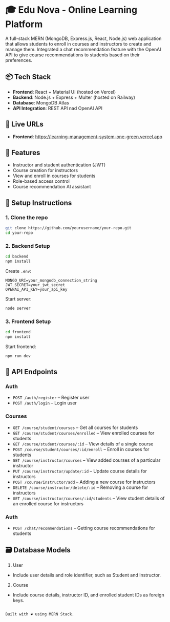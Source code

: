 # 🎓 Edu Nova - Online Learning Platform

A full-stack MERN (MongoDB, Express.js, React, Node.js) web application that allows students to enroll in courses and instructors to create and manage them. Integrated a chat recommendation feature with the OpenAI API to give course recommendations to students based on their preferences.

## 📦 Tech Stack

- **Frontend**: React + Material UI (hosted on Vercel)
- **Backend**: Node.js + Express + Multer (hosted on Railway)
- **Database**: MongoDB Atlas
- **API Integration**: REST API nad OpenAI API

## 🚀 Live URLs

- **Frontend**: https://learning-management-system-one-green.vercel.app 

## 🧩 Features

- Instructor and student authentication (JWT)
- Course creation for instructors
- View and enroll in courses for students
- Role-based access control
- Course recommendation AI assistant

## 🔧 Setup Instructions

### 1. Clone the repo

```bash
git clone https://github.com/yourusername/your-repo.git
cd your-repo
```

### 2. Backend Setup

```bash
cd backend
npm install
```

Create `.env`:

```
MONGO_URI=your_mongodb_connection_string
JWT_SECRET=your_jwt_secret
OPENAI_API_KEY=your_api_key
```

Start server:

```bash
node server
```

### 3. Frontend Setup

```bash
cd frontend
npm install
```

Start frontend:

```bash
npm run dev
```


## 🔌 API Endpoints

### Auth

- `POST /auth/register` – Register user
- `POST /auth/login` – Login user

### Courses

- `GET /course/student/courses` – Get all courses for students
- `GET /course/student/courses/enrolled` – View enrolled courses for students
- `GET /course/student/courses/:id` – View details of a single course
- `POST /course/student/courses/:id/enroll` – Enroll in courses for students
- `GET /course/instructor/courses` – View added courses of a particular instructor
- `PUT /course/instructor/update/:id` – Update course details for instructors
- `POST /course/instructor/add` – Adding a new course for instructors
- `DELETE /course/instructor/delete/:id` – Removing a course for instructors
- `GET /course/instructor/courses/:id/students` – View student details of an enrolled course for instructors

### Auth

- `POST /chat/recommendations` – Getting course recommendations for students

## 🗃 Database Models

1. User
  - Include user details and role identifier, such as Student and Instructor.

2. Course
  - Include course details, instructor ID, and enrolled student IDs as foreign keys.


````

Built with ❤️ using MERN Stack.
